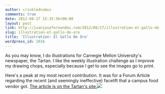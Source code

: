 ```yaml
---
author: crinkledcomix
comments: true
date: 2012-08-27 15:35:56+00:00
layout: post
link: http://juanjosefernandez.com/2012/08/27/illustration-el-gallo-de-oro/
slug: illustration-el-gallo-de-oro
title: 'Illustration: El Gallo De Oro'
wordpress_id: 1016
---
```


As you may know, I do illustrations for Carnegie Mellon University's newspaper, the Tartan. I like the weekly illustration challenge as I improve my drawing chops, especially because I get to see the images go to print.

Here's a peak at my most recent contribution. It was for a Forum Article regarding the recent (and seemingly ineffective) facelift that a campus food vendor got.
[ The article is on the Tartan's site.](http://thetartan.org/2012/8/27/forum/el-gallo-de-oro)[![](http://fernandezjuanjose.files.wordpress.com/2012/08/screen-shot-2012-08-27-at-11-29-37-am.png)](http://fernandezjuanjose.files.wordpress.com/2012/08/screen-shot-2012-08-27-at-11-29-37-am.png)
